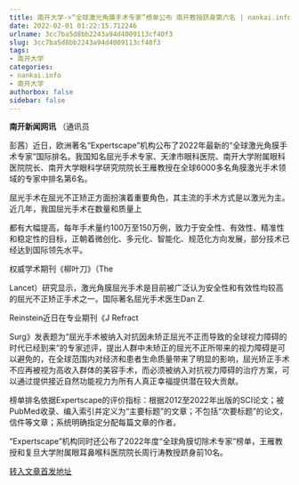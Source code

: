 ```yaml
---
title: 南开大学->“全球激光角膜手术专家”榜单公布 南开教授跻身第六名 | nankai.info
date: 2022-02-01 01:22:15.712246
urlname: 3cc7ba5d8bb2243a94d4009113cf40f3
slug: 3cc7ba5d8bb2243a94d4009113cf40f3
tags: 
- 南开大学
categories:
- nankai.info
- 南开大学
authorbox: false
sidebar: false
---
```

**南开新闻网讯** （通讯员

彭茜）近日，欧洲著名“Expertscape”机构公布了2022年最新的“全球激光角膜手术专家”国际排名。我国知名屈光手术专家、天津市眼科医院、南开大学附属眼科医院院长、南开大学眼科学研究院院长王雁教授在全球6000多名角膜激光手术领域的专家中排名第6名。

屈光手术在屈光不正矫正方面扮演着重要角色，其主流的手术方式是以激光为主。近几年，我国屈光手术在数量和质量上
<!--more-->
都有大幅提高，每年手术量约100万至150万例，致力于安全性、有效性、精准性和稳定性的目标，正朝着微创化、多元化、智能化、规范化方向发展，部分技术已经达到国际领先水平。

权威学术期刊《柳叶刀》（The

Lancet）研究显示，激光角膜屈光手术是目前被广泛认为安全性和有效性均较高的屈光不正矫正手术之一。国际著名屈光手术医生Dan Z.

Reinstein近日在专业期刊《J Refract

Surg》发表题为“屈光手术被纳入对抗因未矫正屈光不正而导致的全球视力障碍的时代已经到来”的专家述评，提出人群中未矫正的屈光不正所带来的视力障碍是可以避免的，在全球范围内对经济和患者生命质量带来了明显的影响，屈光矫正手术不应再被视为高收入群体的美容手术，而必须被纳入对抗视力障碍的治疗方案，可以通过提供接近自然功能视力为所有人真正幸福提供潜在较大贡献。

榜单排名依据Expertscape的评价指标：根据2012至2022年出版的SCI论文；被PubMed收录、编入索引并定义为“主要标题”的文章；不包括“次要标题”的论文，信件等文章；系统明确指定分配每篇文章的作者。

“Expertscape”机构同时还公布了2022年度“全球角膜切除术专家”榜单，王雁教授和复旦大学附属眼耳鼻喉科医院院长周行涛教授跻身前10名。



[转入文章首发地址](http://news.nankai.edu.cn/ywsd/system/2022/01/24/030050143.shtml)